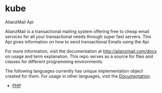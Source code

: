 # kube
AlianzMail Api

AlianzMail is a transactional mailing system offering free to cheap email services for all your transactional needs through super fast servers.
This Api gives information on how to send transactional Emails using the Api

For more information, visit the documentation at http://alianzmail.com/docs on usage and term explanation. This repo serves as a source for files and classes for different programming environments. 

The following languages currently has unique implementation object created for them. For usage in other languages, visit the <a href="http://alianzmail.com.docs">Documentation</a>.

<ul>
<li>
  <a href="https://github.com/AlianzMail/kube/tree/master/PHP">PHP</a>
</li>
</ul>
